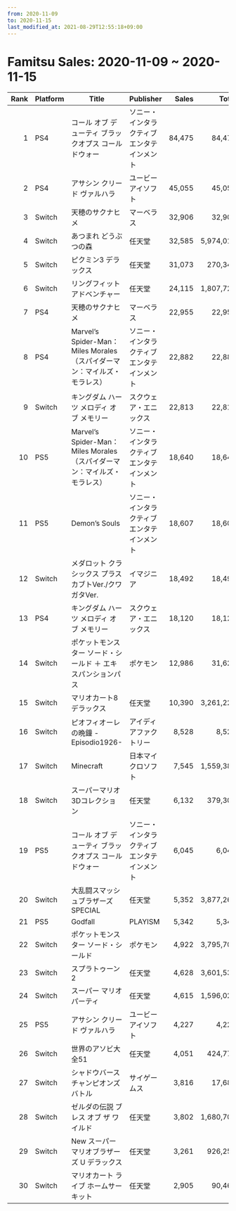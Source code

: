 ```yaml
---
from: 2020-11-09
to: 2020-11-15
last_modified_at: 2021-08-29T12:55:18+09:00
---
```

# Famitsu Sales: 2020-11-09 ~ 2020-11-15
| Rank | Platform | Title | Publisher | Sales | Total | Rate | New |
| -: | -- | -- | -- | -: | -: | -: | -- |
| 1 | PS4 | コール オブ デューティ ブラックオプス コールドウォー | ソニー・インタラクティブエンタテインメント | 84,475 | 84,475 | 40% | **New** |
| 2 | PS4 | アサシン クリード ヴァルハラ | ユービーアイソフト | 45,055 | 45,055 | 40% | **New** |
| 3 | Switch | 天穂のサクナヒメ | マーベラス | 32,906 | 32,906 | 20% | **New** |
| 4 | Switch | あつまれ どうぶつの森 | 任天堂 | 32,585 | 5,974,018 | 20% |  |
| 5 | Switch | ピクミン3 デラックス | 任天堂 | 31,073 | 270,347 | 40% |  |
| 6 | Switch | リングフィット アドベンチャー | 任天堂 | 24,115 | 1,807,723 | 20% |  |
| 7 | PS4 | 天穂のサクナヒメ | マーベラス | 22,955 | 22,955 | 20% | **New** |
| 8 | PS4 | Marvel’s Spider-Man： Miles Morales（スパイダーマン：マイルズ・モラレス） | ソニー・インタラクティブエンタテインメント | 22,882 | 22,882 | 80% | **New** |
| 9 | Switch | キングダム ハーツ メロディ オブ メモリー | スクウェア・エニックス | 22,813 | 22,813 | 60% | **New** |
| 10 | PS5 | Marvel’s Spider-Man： Miles Morales（スパイダーマン：マイルズ・モラレス） | ソニー・インタラクティブエンタテインメント | 18,640 | 18,640 | 60% | **New** |
| 11 | PS5 | Demon’s Souls | ソニー・インタラクティブエンタテインメント | 18,607 | 18,607 | 80% | **New** |
| 12 | Switch | メダロット クラシックス プラス カブトVer./クワガタVer. | イマジニア | 18,492 | 18,492 | 60% | **New** |
| 13 | PS4 | キングダム ハーツ メロディ オブ メモリー | スクウェア・エニックス | 18,120 | 18,120 | 60% | **New** |
| 14 | Switch | ポケットモンスター ソード・シールド ＋ エキスパンションパス | ポケモン | 12,986 | 31,624 | 80% |  |
| 15 | Switch | マリオカート8 デラックス | 任天堂 | 10,390 | 3,261,225 | 20% |  |
| 16 | Switch | ピオフィオーレの晩鐘 -Episodio1926- | アイディアファクトリー | 8,528 | 8,528 | 20% | **New** |
| 17 | Switch | Minecraft | 日本マイクロソフト | 7,545 | 1,559,387 | 20% |  |
| 18 | Switch | スーパーマリオ 3Dコレクション | 任天堂 | 6,132 | 379,303 | 40% |  |
| 19 | PS5 | コール オブ デューティ ブラックオプス コールドウォー | ソニー・インタラクティブエンタテインメント | 6,045 | 6,045 | 60% | **New** |
| 20 | Switch | 大乱闘スマッシュブラザーズ SPECIAL | 任天堂 | 5,352 | 3,877,266 | 20% |  |
| 21 | PS5 | Godfall | PLAYISM | 5,342 | 5,342 | 80% | **New** |
| 22 | Switch | ポケットモンスター ソード・シールド | ポケモン | 4,922 | 3,795,705 | 20% |  |
| 23 | Switch | スプラトゥーン2 | 任天堂 | 4,628 | 3,601,538 | 20% |  |
| 24 | Switch | スーパー マリオパーティ | 任天堂 | 4,615 | 1,596,020 | 20% |  |
| 25 | PS5 | アサシン クリード ヴァルハラ | ユービーアイソフト | 4,227 | 4,227 | 80% | **New** |
| 26 | Switch | 世界のアソビ大全51 | 任天堂 | 4,051 | 424,777 | 20% |  |
| 27 | Switch | シャドウバース チャンピオンズバトル | サイゲームス | 3,816 | 17,687 | 60% |  |
| 28 | Switch | ゼルダの伝説 ブレス オブ ザ ワイルド | 任天堂 | 3,802 | 1,680,705 | 20% |  |
| 29 | Switch | New スーパーマリオブラザーズ U デラックス | 任天堂 | 3,261 | 926,256 | 20% |  |
| 30 | Switch | マリオカート ライブ ホームサーキット | 任天堂 | 2,905 | 90,468 | 40% |  |
